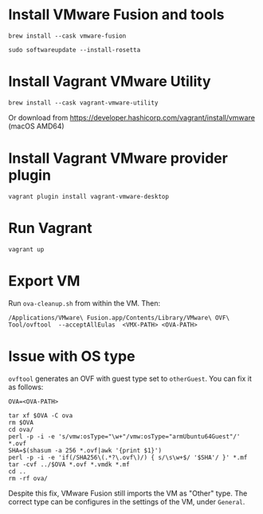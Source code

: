 # Install VMware Fusion and tools

```
brew install --cask vmware-fusion
```

```
sudo softwareupdate --install-rosetta
```


# Install Vagrant VMware Utility

```
brew install --cask vagrant-vmware-utility
```

Or download from https://developer.hashicorp.com/vagrant/install/vmware (macOS AMD64)


# Install Vagrant VMware provider plugin

```
vagrant plugin install vagrant-vmware-desktop
```


# Run Vagrant

```
vagrant up
```


# Export VM

Run `ova-cleanup.sh` from within the VM.
Then:

```
/Applications/VMware\ Fusion.app/Contents/Library/VMware\ OVF\ Tool/ovftool  --acceptAllEulas  <VMX-PATH> <OVA-PATH>
```


# Issue with OS type

`ovftool` generates an OVF with guest type set to `otherGuest`. You can fix it as follows:

```
OVA=<OVA-PATH>

tar xf $OVA -C ova
rm $OVA
cd ova/
perl -p -i -e 's/vmw:osType="\w+"/vmw:osType="armUbuntu64Guest"/' *.ovf
SHA=$(shasum -a 256 *.ovf|awk '{print $1}')
perl -p -i -e 'if(/SHA256\(.*?\.ovf\)/) { s/\s\w+$/ '$SHA'/ }' *.mf
tar -cvf ../$OVA *.ovf *.vmdk *.mf
cd ..
rm -rf ova/
```

Despite this fix, VMware Fusion still imports the VM as "Other" type.
The correct type can be configures in the settings of the VM, under `General`.
